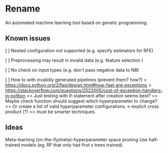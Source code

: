 # Rename
An automated machine learning tool based on genetic programming.

## Known issues
[ ] Nested configuration not supported (e.g. specify estimators for RFE)

[ ] Preprocessing may result in invalid data (e.g. feature selection )

[ ] No check on input types (e.g. don't pass negative data to NB)

[ ] How to with invalidly generated pipelines (prevent them? how?)
    > https://docs.python.org/2/faq/design.html#how-fast-are-exceptions
    > https://stackoverflow.com/questions/2522005/cost-of-exception-handlers-in-python
    >> Just testing with if-statement after creation seems best?
    >> Maybe check function should suggest which hyperparameter to change?
    >> Or create a list of valid hyperparameter configurations.-> explicit cross product (?)
    >> must be smarter techniques.
	
## Ideas
Meta-learning
(on-the-fly/meta)-hyperparameter space pruning
Use half-trained models (eg. RF that only had first x trees trained)